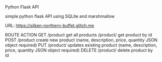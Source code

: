 Python Flask API

simple python flask API using SQLite and marshmallow

URL: https://silken-northern-buffet.glitch.me

ROUTE ACTION
GET
/product get all products
/product/<id> get product by id
POST
/product create new product (name, description, price, quantity JSON object required)
PUT
/product/<id> updates existing product (name, description, price, quantity JSON object required)
DELETE
/product/<id> delete product by id
